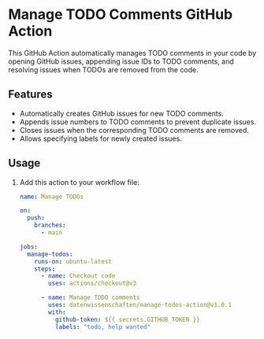 # Manage TODO Comments GitHub Action

This GitHub Action automatically manages TODO comments in your code by opening GitHub issues, appending issue IDs to
TODO comments, and resolving issues when TODOs are removed from the code.

## Features

- Automatically creates GitHub issues for new TODO comments.
- Appends issue numbers to TODO comments to prevent duplicate issues.
- Closes issues when the corresponding TODO comments are removed.
- Allows specifying labels for newly created issues.

## Usage

1. Add this action to your workflow file:

   ```yaml
   name: Manage TODOs

   on:
     push:
       branches:
         - main

   jobs:
     manage-todos:
       runs-on: ubuntu-latest
       steps:
         - name: Checkout code
           uses: actions/checkout@v3

         - name: Manage TODO comments
           uses: datenwissenschaften/manage-todos-action@v1.0.1
           with:
             github-token: ${{ secrets.GITHUB_TOKEN }}
             labels: "todo, help wanted"

